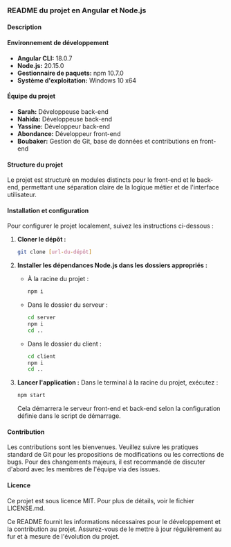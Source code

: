 ### README du projet en Angular et Node.js
#### Description

#### Environnement de développement
- **Angular CLI:** 18.0.7
- **Node.js:** 20.15.0
- **Gestionnaire de paquets:** npm 10.7.0
- **Système d'exploitation:** Windows 10 x64

#### Équipe du projet
- **Sarah:** Développeuse back-end
- **Nahida:** Développeuse back-end
- **Yassine:** Développeur back-end
- **Abondance:** Développeur front-end
- **Boubaker:** Gestion de Git, base de données et contributions en front-end

#### Structure du projet
Le projet est structuré en modules distincts pour le front-end et le back-end, permettant une séparation claire de la logique métier et de l'interface utilisateur.

#### Installation et configuration
Pour configurer le projet localement, suivez les instructions ci-dessous :

1. **Cloner le dépôt :**
   ```bash
   git clone [url-du-dépôt]
   ```

2. **Installer les dépendances Node.js dans les dossiers appropriés :**
   - À la racine du projet :
     ```bash
     npm i
     ```
   - Dans le dossier du serveur :
     ```bash
     cd server
     npm i
     cd ..
     ```
   - Dans le dossier du client :
     ```bash
     cd client
     npm i
     cd ..
     ```

3. **Lancer l'application :**
   Dans le terminal à la racine du projet, exécutez :
   ```bash
   npm start
   ```
   Cela démarrera le serveur front-end et back-end selon la configuration définie dans le script de démarrage.

#### Contribution
Les contributions sont les bienvenues. Veuillez suivre les pratiques standard de Git pour les propositions de modifications ou les corrections de bugs. Pour des changements majeurs, il est recommandé de discuter d'abord avec les membres de l'équipe via des issues.

#### Licence
Ce projet est sous licence MIT. Pour plus de détails, voir le fichier LICENSE.md.

Ce README fournit les informations nécessaires pour le développement et la contribution au projet. Assurez-vous de le mettre à jour régulièrement au fur et à mesure de l'évolution du projet.
